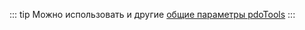 ::: tip
Можно использовать и другие [общие параметры pdoTools](/components/pdotools/general-parameters)
:::
